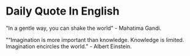 # Daily Quote In English

"In a gentle way, you can shake the world" - Mahatima Gandi.

"“Imagination is more important than knowledge. Knowledge is limited. Imagination encircles the world.” - Albert Einstein.
